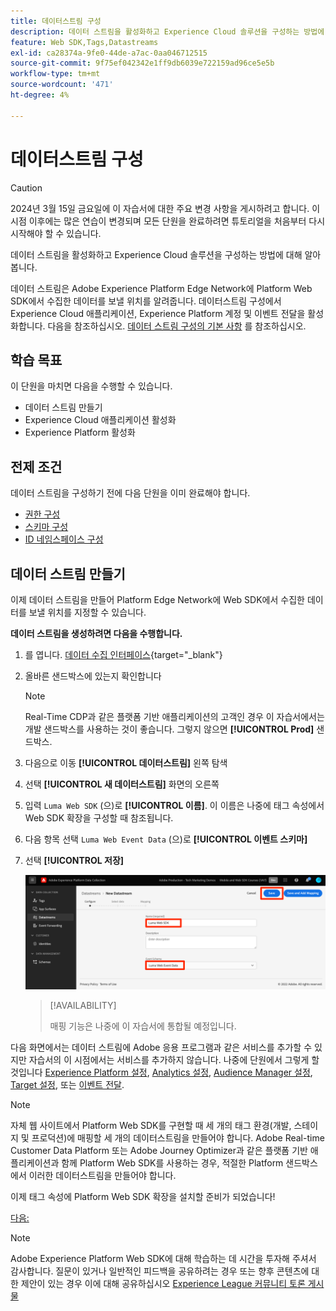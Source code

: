 ```yaml
---
title: 데이터스트림 구성
description: 데이터 스트림을 활성화하고 Experience Cloud 솔루션을 구성하는 방법에 대해 알아봅니다. 이 단원은 Web SDK를 사용하여 Adobe Experience Cloud 구현 자습서의 일부입니다.
feature: Web SDK,Tags,Datastreams
exl-id: ca28374a-9fe0-44de-a7ac-0aa046712515
source-git-commit: 9f75ef042342e1ff9db6039e722159ad96ce5e5b
workflow-type: tm+mt
source-wordcount: '471'
ht-degree: 4%

---
```


# 데이터스트림 구성


>[!CAUTION]
>
>2024년 3월 15일 금요일에 이 자습서에 대한 주요 변경 사항을 게시하려고 합니다. 이 시점 이후에는 많은 연습이 변경되며 모든 단원을 완료하려면 튜토리얼을 처음부터 다시 시작해야 할 수 있습니다.

데이터 스트림을 활성화하고 Experience Cloud 솔루션을 구성하는 방법에 대해 알아봅니다.

데이터 스트림은 Adobe Experience Platform Edge Network에 Platform Web SDK에서 수집한 데이터를 보낼 위치를 알려줍니다. 데이터스트림 구성에서 Experience Cloud 애플리케이션, Experience Platform 계정 및 이벤트 전달을 활성화합니다. 다음을 참조하십시오. [데이터 스트림 구성의 기본 사항](https://experienceleague.adobe.com/docs/experience-platform/edge/fundamentals/datastreams.html?lang=ko-KR) 를 참조하십시오.

## 학습 목표

이 단원을 마치면 다음을 수행할 수 있습니다.

* 데이터 스트림 만들기
* Experience Cloud 애플리케이션 활성화
* Experience Platform 활성화

## 전제 조건

데이터 스트림을 구성하기 전에 다음 단원을 이미 완료해야 합니다.

* [권한 구성](configure-permissions.md)
* [스키마 구성](configure-schemas.md)
* [ID 네임스페이스 구성](configure-identities.md)

## 데이터 스트림 만들기

이제 데이터 스트림을 만들어 Platform Edge Network에 Web SDK에서 수집한 데이터를 보낼 위치를 지정할 수 있습니다.

**데이터 스트림을 생성하려면 다음을 수행합니다.**

1. 를 엽니다. [데이터 수집 인터페이스](https://launch.adobe.com/){target="_blank"}
1. 올바른 샌드박스에 있는지 확인합니다

   >[!NOTE]
   >
   >Real-Time CDP과 같은 플랫폼 기반 애플리케이션의 고객인 경우 이 자습서에서는 개발 샌드박스를 사용하는 것이 좋습니다. 그렇지 않으면 **[!UICONTROL Prod]** 샌드박스.

1. 다음으로 이동 **[!UICONTROL 데이터스트림]** 왼쪽 탐색
1. 선택 **[!UICONTROL 새 데이터스트림]** 화면의 오른쪽
1. 입력 `Luma Web SDK` (으)로 **[!UICONTROL 이름]**. 이 이름은 나중에 태그 속성에서 Web SDK 확장을 구성할 때 참조됩니다.
1. 다음 항목 선택 `Luma Web Event Data` (으)로 **[!UICONTROL 이벤트 스키마]**
1. 선택 **[!UICONTROL 저장]**

   ![데이터 스트림 만들기](assets/datastream-create-datastream.png)

   >[!AVAILABILITY]
   >
   >매핑 기능은 나중에 이 자습서에 통합될 예정입니다.




다음 화면에서는 데이터 스트림에 Adobe 응용 프로그램과 같은 서비스를 추가할 수 있지만 자습서의 이 시점에서는 서비스를 추가하지 않습니다. 나중에 단원에서 그렇게 할 것입니다 [Experience Platform 설정](setup-experience-platform.md), [Analytics 설정](setup-analytics.md), [Audience Manager 설정](setup-audience-manager.md), [Target 설정](setup-target.md), 또는 [이벤트 전달](setup-event-forwarding.md).

>[!NOTE]
>
>자체 웹 사이트에서 Platform Web SDK를 구현할 때 세 개의 태그 환경(개발, 스테이지 및 프로덕션)에 매핑할 세 개의 데이터스트림을 만들어야 합니다. Adobe Real-time Customer Data Platform 또는 Adobe Journey Optimizer과 같은 플랫폼 기반 애플리케이션과 함께 Platform Web SDK를 사용하는 경우, 적절한 Platform 샌드박스에서 이러한 데이터스트림을 만들어야 합니다.

이제 태그 속성에 Platform Web SDK 확장을 설치할 준비가 되었습니다!

[다음: ](install-web-sdk.md)

>[!NOTE]
>
>Adobe Experience Platform Web SDK에 대해 학습하는 데 시간을 투자해 주셔서 감사합니다. 질문이 있거나 일반적인 피드백을 공유하려는 경우 또는 향후 콘텐츠에 대한 제안이 있는 경우 이에 대해 공유하십시오 [Experience League 커뮤니티 토론 게시물](https://experienceleaguecommunities.adobe.com/t5/adobe-experience-platform-launch/tutorial-discussion-implement-adobe-experience-cloud-with-web/td-p/444996)
